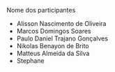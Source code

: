 Nome dos participantes
- Alisson Nascimento de Oliveira
- Marcos Domingos Soares 
- Paulo Daniel Trajano Gonçalves
- Nikolas Benayon de Brito
- Matteus Almeida da Silva
- Stephane